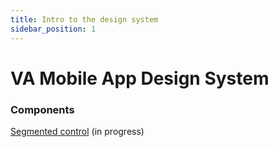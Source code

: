 ```yaml
---
title: Intro to the design system
sidebar_position: 1
---
```


# VA Mobile App Design System

### Components
[Segmented control](/va-mobile-app/design/Components/Navigation/Secondary/SegmentedControl) (in progress)